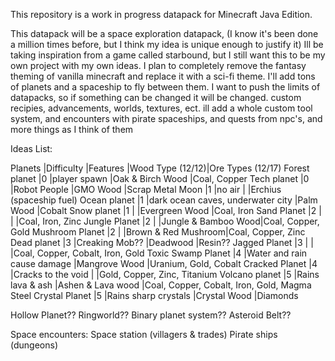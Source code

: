 This repository is a work in progress datapack for Minecraft Java Edition. 

This datapack will be a space exploration datapack, (I know it's been done a million times before, but I think my idea is unique enough to justify it) 
Ill be taking inspiration from a game called starbound, but I still want this to be my own project with my own ideas. I plan to completely remove the fantasy theming of vanilla minecraft and replace it with a sci-fi theme. I'll add tons of planets and a spaceship to fly between them.
I want to push the limits of datapacks, so if something can be changed it will be changed.
custom recipies, advancements, worlds, textures, ect.
ill add a whole custom tool system, and encounters with pirate spaceships, and quests from npc's, and more things as I think of them

Ideas List:

Planets            |Difficulty |Features                          |Wood Type    (12/12)|Ore Types       (12/17)
Forest planet      |0          |player spawn                      |Oak & Birch Wood    |Coal, Copper
Tech planet        |0          |Robot People                      |GMO Wood            |Scrap Metal
Moon               |1          |no air                            |                    |Erchius (spaceship fuel)
Ocean planet       |1          |dark ocean caves, underwater city |Palm Wood           |Cobalt
Snow planet        |1          |                                  |Evergreen Wood      |Coal, Iron
Sand Planet        |2          |                                  |                    |Coal, Iron, Zinc
Jungle Planet      |2          |                                  |Jungle & Bamboo Wood|Coal, Copper, Gold
Mushroom Planet    |2          |                                  |Brown & Red Mushroom|Coal, Copper, Zinc
Dead planet        |3          |Creaking Mob??                    |Deadwood            |Resin??
Jagged Planet      |3          |                                  |                    |Coal, Copper, Cobalt, Iron, Gold
Toxic Swamp Planet |4          |Water and rain cause damage       |Mangrove Wood       |Uranium, Gold, Cobalt
Cracked Planet     |4          |Cracks to the void                |                    |Gold, Copper, Zinc, Titanium
Volcano planet     |5          |Rains lava & ash                  |Ashen & Lava wood   |Coal, Copper, Cobalt, Iron, Gold, Magma Steel
Crystal Planet     |5          |Rains sharp crystals              |Crystal Wood        |Diamonds

Hollow Planet??
Ringworld??
Binary planet system??
Asteroid Belt??


Space encounters:
Space station (villagers & trades)
Pirate ships (dungeons)
